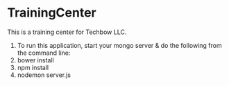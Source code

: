 # TrainingCenter
This is a training center for Techbow LLC.

1. To run this application, start your mongo server & do the following from the command line:
2. bower install
3. npm install
4. nodemon server.js